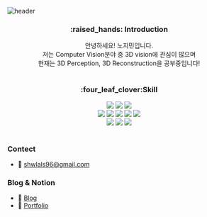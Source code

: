 <!--
**Rogan-J/Rogan-J** is a ✨ _special_ ✨ repository because its `README.md` (this file) appears on your GitHub profile.

Here are some ideas to get you started:

- 🔭 I’m currently working on ...
- 🌱 I’m currently learning ...
- 👯 I’m looking to collaborate on ...
- 🤔 I’m looking for help with ...
- 💬 Ask me about ...
- 📫 How to reach me: ...
- 😄 Pronouns: ...
- ⚡ Fun fact: ...
-->

<!-- 헤더 -->
![header](https://capsule-render.vercel.app/api?type=slice&color=auto&height=200&section=header&text=Hello&desc=I'm%20Jimin&fontSize=60&rotate=14&fontAlignY=25&fontAlign=75&descAlignY=43&descAlign=80&&animation=twinkling)

<div align=center>
<!--소개-->
<h3>:raised_hands: Introduction </h3>
안녕하세요! 노지민입니다. <br/>
저는 Computer Vision분야 중 3D vision에 관심이 많으며<br>
현재는 3D Perception, 3D Reconstruction을 공부중입니다!
<br/><br/>
 <!--기술스택-->
   <h3>:four_leaf_clover:Skill </h3>
  <!--languages-->
   <img src="https://img.shields.io/badge/C%2B%2B-00599C?style=for-the-badge&logo=c%2B%2B&logoColor=white"/>
   <img src="https://img.shields.io/badge/Java-ED8B00?style=for-the-badge&logo=java&logoColor=white"/>
   <img src="https://img.shields.io/badge/Python-FFD43B?style=for-the-badge&logo=python&logoColor=blue"/>
  <br/>
  <!--ai-->
  <img src="https://img.shields.io/badge/Keras-D00000?style=for-the-badge&logo=Keras&logoColor=white"/>
  <img src="https://img.shields.io/badge/TensorFlow-FF6F00?style=for-the-badge&logo=TensorFlow&logoColor=white"/>
  <img src="https://img.shields.io/badge/PyTorch-EE4C2C?style=for-the-badge&logo=PyTorch&logoColor=white"/>
  <img src="https://img.shields.io/badge/scikit_learn-F7931E?style=for-the-badge&logo=scikit-learn&logoColor=white"/>
  <img src="https://img.shields.io/badge/OpenCV-27338e?style=for-the-badge&logo=OpenCV&logoColor=white"/>
  <br/>
  <!--언어 및 툴 -->
   <img src="https://img.shields.io/badge/Notion-000000?style=for-the-badge&logo=notion&logoColor=white"/>
   <img src="https://img.shields.io/badge/Slack-4A154B?style=for-the-badge&logo=slack&logoColor=white"/>
   <img src="https://img.shields.io/badge/Weights_&_Biases-FFBE00?style=for-the-badge&logo=WeightsAndBiases&logoColor=white"/>
<br/><br/>
</div>

### Contect
- 📨 shwlals96@gmail.com

### Blog & Notion 
- 📖 [Blog](https://jm-develope-note.tistory.com/)
- 📖 [Portfolio](https://jiminroh.github.io/)
